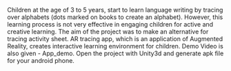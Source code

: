 Children at the age of 3 to 5 years, start to learn language writing by tracing over alphabets (dots marked on books to create an alphabet). However, this learning process is not very effective in engaging children for active and creative learning. The aim of the project was to make an alternative for tracing activity sheet. AR tracing app, which is an application of Augmented Reality, creates interactive learning environment for children.
 Demo Video is also given - App_demo.
 Open the project with Unity3d and generate apk file for your android phone.
